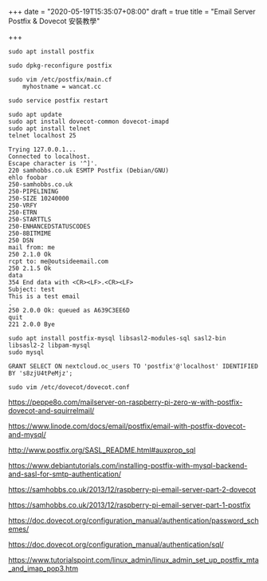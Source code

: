 +++
date = "2020-05-19T15:35:07+08:00"
draft = true
title = "Email Server Postfix & Dovecot 安裝教學"

+++

```
sudo apt install postfix
```

```
sudo dpkg-reconfigure postfix
```

```
sudo vim /etc/postfix/main.cf
	myhostname = wancat.cc
```

```
sudo service postfix restart
```

```
sudo apt update
sudo apt install dovecot-common dovecot-imapd
sudo apt install telnet
telnet localhost 25

Trying 127.0.0.1...
Connected to localhost.
Escape character is '^]'.
220 samhobbs.co.uk ESMTP Postfix (Debian/GNU)
ehlo foobar
250-samhobbs.co.uk
250-PIPELINING
250-SIZE 10240000
250-VRFY
250-ETRN
250-STARTTLS
250-ENHANCEDSTATUSCODES
250-8BITMIME
250 DSN
mail from: me        
250 2.1.0 Ok
rcpt to: me@outsideemail.com
250 2.1.5 Ok
data
354 End data with <CR><LF>.<CR><LF>
Subject: test
This is a test email
.
250 2.0.0 Ok: queued as A639C3EE6D
quit 
221 2.0.0 Bye
```

```
sudo apt install postfix-mysql libsasl2-modules-sql sasl2-bin libsasl2-2 libpam-mysql
sudo mysql

GRANT SELECT ON nextcloud.oc_users TO 'postfix'@'localhost' IDENTIFIED BY 's8zjU4tPeMjz';
```

```
sudo vim /etc/dovecot/dovecot.conf

```



https://peppe8o.com/mailserver-on-raspberry-pi-zero-w-with-postfix-dovecot-and-squirrelmail/

https://www.linode.com/docs/email/postfix/email-with-postfix-dovecot-and-mysql/

http://www.postfix.org/SASL_README.html#auxprop_sql

https://www.debiantutorials.com/installing-postfix-with-mysql-backend-and-sasl-for-smtp-authentication/

https://samhobbs.co.uk/2013/12/raspberry-pi-email-server-part-2-dovecot

https://samhobbs.co.uk/2013/12/raspberry-pi-email-server-part-1-postfix

https://doc.dovecot.org/configuration_manual/authentication/password_schemes/

https://doc.dovecot.org/configuration_manual/authentication/sql/

https://www.tutorialspoint.com/linux_admin/linux_admin_set_up_postfix_mta_and_imap_pop3.htm